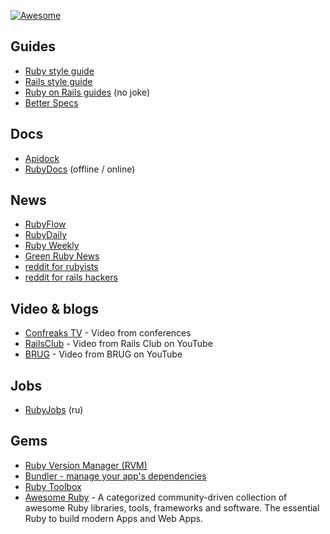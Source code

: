 [![Awesome](https://cdn.rawgit.com/sindresorhus/awesome/d7305f38d29fed78fa85652e3a63e154dd8e8829/media/badge.svg)](https://github.com/sindresorhus/awesome)

## Guides

- [Ruby style guide](https://github.com/bbatsov/ruby-style-guide)
- [Rails style guide](https://github.com/bbatsov/rails-style-guide)
- [Ruby on Rails guides](http://guides.rubyonrails.org) (no joke)
- [Better Specs](http://betterspecs.org/)

## Docs

- [Apidock](http://apidock.com/)
- [RubyDocs](http://rubydocs.org/) (offline / online)

## News

- [RubyFlow](http://www.rubyflow.com/)
- [RubyDaily](http://stream.rubydaily.org/)
- [Ruby Weekly](http://rubyweekly.com/)
- [Green Ruby News](http://greenruby.org/)
- [reddit for rubyists](https://www.reddit.com/r/ruby)
- [reddit for rails hackers](http://www.reddit.com/r/rails/)

## Video & blogs
- [Confreaks TV](http://confreaks.tv/) - Video from conferences
- [RailsClub](http://www.youtube.com/user/railsclub/videos) - Video from Rails Club on YouTube
- [BRUG](http://www.youtube.com/user/AltorosSystems/videos) - Video from BRUG on YouTube

## Jobs

- [RubyJobs](http://rubyjobs.ru) (ru)

## Gems

- [Ruby Version Manager (RVM)](http://rvm.io/rvm/install)
- [Bundler - manage your app's dependencies](http://bundler.io)
- [Ruby Toolbox](http:/www.ruby-toolbox.com)
- [Awesome Ruby](http://awesome-ruby.com/) - A categorized community-driven collection of awesome Ruby libraries, tools, frameworks and software. The essential Ruby to build modern Apps and Web Apps.
